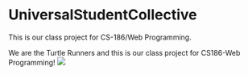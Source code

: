 # UniversalStudentCollective
This is our class project for CS-186/Web Programming.

We are the Turtle Runners and this is our class project for CS186-Web Programming!
<img src="https://www.dolphinsandyou.com/wp-content/uploads/2015/11/seaturtleblog.jpg">
